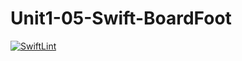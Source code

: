 # Unit1-05-Swift-BoardFoot
[![SwiftLint](https://github.com/ICS4U-Programming-MelodyB/Unit1-05-Swift-BoardFoot/workflows/SwiftLint/badge.svg)](https://github.com/ICS4U-Programming-MelodyB/Unit1-05-Swift-BoardFoot/actions)

